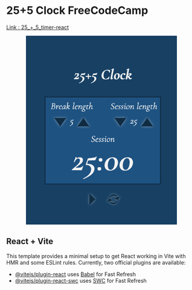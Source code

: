 # 25+5 Clock FreeCodeCamp

[Link : 25\_+_5_timer-react](https://twentyfive-plus-five-timer-react-fcc.netlify.app/)

 <div align="center">
   <img src="/screen.png" width="400" height="500"/> 
 </div>

## React + Vite

This template provides a minimal setup to get React working in Vite with HMR and some ESLint rules.
Currently, two official plugins are available:

- [@vitejs/plugin-react](https://github.com/vitejs/vite-plugin-react/blob/main/packages/plugin-react/README.md) uses [Babel](https://babeljs.io/) for Fast Refresh
- [@vitejs/plugin-react-swc](https://github.com/vitejs/vite-plugin-react-swc) uses [SWC](https://swc.rs/) for Fast Refresh
